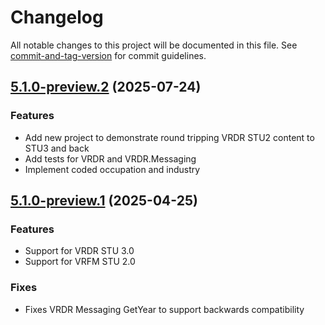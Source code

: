 # Changelog

All notable changes to this project will be documented in this file. See [commit-and-tag-version](https://github.com/absolute-version/commit-and-tag-version) for commit guidelines.

<a name="5.1.0-preview.2"></a>
## [5.1.0-preview.2](https://github.com/nightingaleproject/vital-records-dotnet/commit/bd130eff069dfe4abbb91b2a20b6238c17bc4f30) (2025-07-24)

### Features
* Add new project to demonstrate round tripping VRDR STU2 content to STU3 and back
* Add tests for VRDR and VRDR.Messaging
* Implement coded occupation and industry

<a name="5.1.0-preview.1"></a>
## [5.1.0-preview.1](https://github.com/nightingaleproject/vital-records-dotnet/commit/bd130eff069dfe4abbb91b2a20b6238c17bc4f30) (2025-04-25)

### Features
* Support for VRDR STU 3.0
* Support for VRFM STU 2.0

### Fixes
* Fixes VRDR Messaging GetYear to support backwards compatibility




